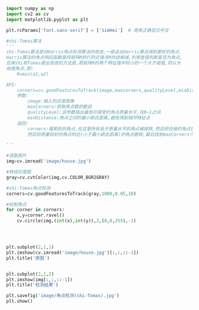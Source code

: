 
<BlogInfo title="37.shiTomas算法" author="白日梦想猿" pv=0 read_times=0 pre_cost_time=0分56秒 category="图像处理" tag_list="['图像处理']" create_time="2021.08.15 10:26:32" update_time="2021.08.15 10:45:20" />

```python
import numpy as np
import cv2 as cv
import matplotlib.pyplot as plt

plt.rcParams['font.sans-serif'] = ['SimHei']  # 用来正确显示中文

#shi-Tomas算法
'''
shi-Tomas算法是对Harris角点检测算法的改进,一般会比Harris算法得到更好的角点.
Harris算法的角点响应函数是将矩阵M的行列式值与M的迹相减,利用差值判断是否为角点,
后来shi和Tomas提出改进的方法是,若矩阵M的两个特征值中较小的一个大于阈值,则认为
他是角点,即:
    R=min(a1,a2)

API:
    corners=cv.goodFeaturesToTrack(image,maxcorners,qualityLevel,minDistance)
    参数:
        image:输入的灰度图像
        maxCorners:获取角点数的数目
        qualityLevel:该参数指出最低可接受的角点质量水平,在0~1之间
        minDistance:角点之间的最小欧氏距离,避免得到相邻特征点
    返回:
        corners:搜索到的角点,在这里所有低于质量水平的角点被排除,然后把合格的角点按照质量排序,
        然后将质量较好的角点附近(小于最小欧氏距离)的角点删除,最后找到maxCorners个角点返回

'''

#读取图片
img=cv.imread('image/house.jpg')

#转成灰度图
gray=cv.cvtColor(img,cv.COLOR_BGR2GRAY)

#shi-Tomas角点检测
corners=cv.goodFeaturesToTrack(gray,1000,0.05,10)

#绘制角点
for corner in corners:
    x,y=corner.ravel()
    cv.circle(img,(int(x),int(y)),2,(0,0,255),-1)




plt.subplot(2,1,1)
plt.imshow(cv.imread('image/house.jpg')[:,:,::-1])
plt.title('原图')


plt.subplot(2,1,2)
plt.imshow(img[:,:,::-1])
plt.title('检测结果')

plt.savefig('image/角点检测(shi-Tomas).jpg')
plt.show()


```
